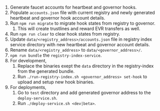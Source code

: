1. Generate faucet accounts for heartbeat and governor hooks.
2. Populate `accounts.json` file with current registry and newly generated heartbeat and governor hook account details.
3. Run `npm run migrate` to migrate hook states from registry to governor.
   1. This will create trustlines and reward EVR transfers as well.
4. Run `npm run clear` to clear hook states from registry.
5. Update `data/<registry_address>/accounts.json` file in registry index service directory with new heartbeat and governor account details.
6. Rename `data/<registry_address>` to `data/<governor_address>/`.
7. `npm run bundle` the `registry-index-service`.
8. For development,
   1. Replace the binaries exept the `data` directory in the registry-index from the generated bundle.
   2.  Run `./run-registry-index.sh <governor_address> set-hook` to upload and setup new hook binaries.
9. For deployments,
   1. Go to `test` directory and add generated governor address to the `deploy-service.sh`.
   2. Run `./deploy-service.sh <dev|beta>`.